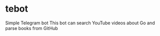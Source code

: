 # tebot
Simple Telegram bot
This bot can search YouTube videos about Go and parse books from GitHub
